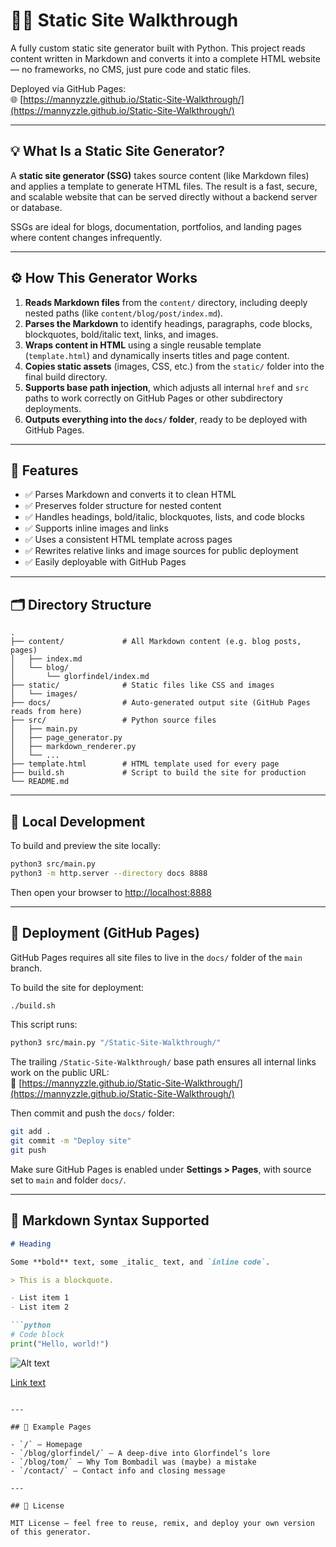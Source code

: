 # 🧙‍♂️ Static Site Walkthrough

A fully custom static site generator built with Python. This project reads content written in Markdown and converts it into a complete HTML website — no frameworks, no CMS, just pure code and static files.

Deployed via GitHub Pages:  
🌐 [https://mannyzzle.github.io/Static-Site-Walkthrough/](https://mannyzzle.github.io/Static-Site-Walkthrough/)

---

## 💡 What Is a Static Site Generator?

A **static site generator (SSG)** takes source content (like Markdown files) and applies a template to generate HTML files. The result is a fast, secure, and scalable website that can be served directly without a backend server or database.

SSGs are ideal for blogs, documentation, portfolios, and landing pages where content changes infrequently.

---

## ⚙️ How This Generator Works

1. **Reads Markdown files** from the `content/` directory, including deeply nested paths (like `content/blog/post/index.md`).
2. **Parses the Markdown** to identify headings, paragraphs, code blocks, blockquotes, bold/italic text, links, and images.
3. **Wraps content in HTML** using a single reusable template (`template.html`) and dynamically inserts titles and page content.
4. **Copies static assets** (images, CSS, etc.) from the `static/` folder into the final build directory.
5. **Supports base path injection**, which adjusts all internal `href` and `src` paths to work correctly on GitHub Pages or other subdirectory deployments.
6. **Outputs everything into the `docs/` folder**, ready to be deployed with GitHub Pages.

---

## 🔧 Features

- ✅ Parses Markdown and converts it to clean HTML
- ✅ Preserves folder structure for nested content
- ✅ Handles headings, bold/italic, blockquotes, lists, and code blocks
- ✅ Supports inline images and links
- ✅ Uses a consistent HTML template across pages
- ✅ Rewrites relative links and image sources for public deployment
- ✅ Easily deployable with GitHub Pages

---

## 🗂 Directory Structure

```
.
├── content/             # All Markdown content (e.g. blog posts, pages)
│   ├── index.md
│   └── blog/
│       └── glorfindel/index.md
├── static/              # Static files like CSS and images
│   └── images/
├── docs/                # Auto-generated output site (GitHub Pages reads from here)
├── src/                 # Python source files
│   ├── main.py
│   ├── page_generator.py
│   ├── markdown_renderer.py
│   └── ...
├── template.html        # HTML template used for every page
├── build.sh             # Script to build the site for production
└── README.md
```

---

## 🧪 Local Development

To build and preview the site locally:

```bash
python3 src/main.py
python3 -m http.server --directory docs 8888
```

Then open your browser to [http://localhost:8888](http://localhost:8888)

---

## 🚀 Deployment (GitHub Pages)

GitHub Pages requires all site files to live in the `docs/` folder of the `main` branch.

To build the site for deployment:

```bash
./build.sh
```

This script runs:

```bash
python3 src/main.py "/Static-Site-Walkthrough/"
```

The trailing `/Static-Site-Walkthrough/` base path ensures all internal links work on the public URL:  
📍 [https://mannyzzle.github.io/Static-Site-Walkthrough/](https://mannyzzle.github.io/Static-Site-Walkthrough/)

Then commit and push the `docs/` folder:

```bash
git add .
git commit -m "Deploy site"
git push
```

Make sure GitHub Pages is enabled under **Settings > Pages**, with source set to `main` and folder `docs/`.

---

## 💬 Markdown Syntax Supported

```markdown
# Heading

Some **bold** text, some _italic_ text, and `inline code`.

> This is a blockquote.

- List item 1
- List item 2

```python
# Code block
print("Hello, world!")
```

![Alt text](/images/example.png)

[Link text](https://example.com)
```

---

## 📁 Example Pages

- `/` – Homepage
- `/blog/glorfindel/` – A deep-dive into Glorfindel’s lore
- `/blog/tom/` – Why Tom Bombadil was (maybe) a mistake
- `/contact/` – Contact info and closing message

---

## 🪪 License

MIT License — feel free to reuse, remix, and deploy your own version of this generator.
